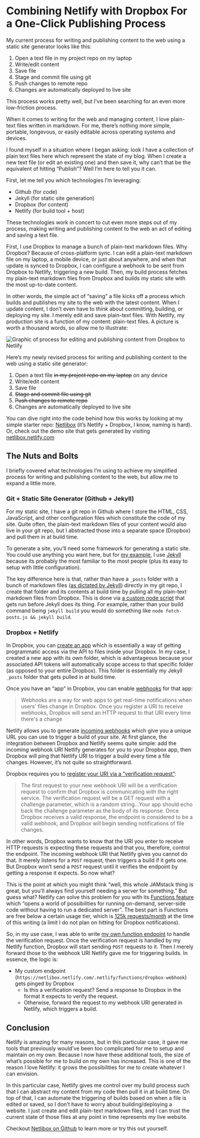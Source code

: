 # Combining Netlify with Dropbox For a One-Click Publishing Process

My current process for writing and publishing content to the web using a static site generator looks like this:

1. Open a text file in my project repo on my laptop
2. Write/edit content
3. Save file
4. Stage and commit file using git
5. Push changes to remote repo
6. Changes are automatically deployed to live site

This process works pretty well, but I’ve been searching for an even more low-friction process.

When it comes to writing for the web and managing content, I love plain-text files written in markdown. For me, there’s nothing more simple, portable, longevous, or easily editable across operating systems and devices.

I found myself in a situation where I began asking: look I have a collection of plain text files here which represent the state of my blog. When I create a new text file (or edit an existing one) and then save it, why can’t that be the equivalent of hitting “Publish”? Well I’m here to tell you it can.

First, let me tell you which technologies I’m leveraging:

- Github (for code)
- Jekyll (for static site generation)
- Dropbox (for content)
- Netlify (for build tool + host)

These technologies work in concert to cut even more steps out of my process, making writing and publishing content to the web an act of editing and saving a text file.

First, I use Dropbox to manage a bunch of plain-text markdown files. Why Dropbox? Because of cross-platform sync. I can edit a plain-text markdown file on my laptop, a mobile device, or just about anywhere, and when that update is synced to Dropbox, I can configure a webhook to be sent from Dropbox to Netlify, triggering a new build. Then, my build process fetches my plain-text markdown files from Dropbox and builds my static site with the most up-to-date content.

In other words, the simple act of “saving” a file kicks off a process which builds and publishes my site to the web with the latest content. When I update content, I don’t even have to _think_ about committing, building, or deploying my site. I merely edit and save plain-text files. With Netlify, my production site is a function of my content: plain-text files. A picture is worth a thousand words, so allow me to illustrate:

![Graphic of process for editing and publishing content from Dropbox to Netlify](https://i.imgur.com/SNXUKF5.png)

Here’s my newly revised process for writing and publishing content to the web using a static site generator:

1. Open a text file ~~in my project repo on my laptop~~ on any device
2. Write/edit content
3. Save file
4. ~~Stage and commit file using git~~
5. ~~Push changes to remote repo~~
6. Changes are automatically deployed to live site

You can dive right into the code behind how this works by looking at my simple starter repo: [Netlibox](https://github.com/jimniels/netlibox) (it’s Netlify + Dropbox, I know, naming is hard). Or, check out the demo site that gets generated by visiting [netlibox.netlify.com](https://netlibox.netlify.com)

## The Nuts and Bolts

I briefly covered what technologies I’m using to achieve my simplified process for writing and publishing content to the web, but allow me to expand a little more.

### Git + Static Site Generator (Github + Jekyll)

For my static site, I have a git repo in Github where I store the HTML, CSS, JavaScript, and other configuration files which constitute the code of my site. Quite often, the plain-text markdown files of your content would also live in your git repo, but I abstracted those into a separate space (Dropbox) and pull them in at build time.

To generate a site, you’ll need some framework for generating a static site. You could use anything you want here, but for [my example](https://github.com/jimniels/netlibox), I use [Jekyll](https://jekyllrb.com) because its probably the most familiar to the most people (plus its easy to setup with little configuration).

The key difference here is that, rather than have a `_posts` folder with a bunch of markdown files ([as dictated by Jekyll](<(https://jekyllrb.com/docs/posts/)>)) directly in my git repo, I create that folder and its contents at build time by pulling all my plain-text markdown files from Dropbox. This is done via [a custom node script](https://github.com/jimniels/netlibox/blob/master/scripts/get-posts-from-dropbox.js) that gets run before Jekyll does its thing. For example, rather than your build command being `jekyll build` you would do something like `node fetch-posts.js && jekyll build`.

### Dropbox + Netlify

In Dropbox, you can [create an app](https://www.dropbox.com/developers/apps/create) which is essentially a way of getting programmatic access via the API to files inside your Dropbox. In my case, I created a new app with its own folder, which is advantageous because your associated API tokens will automatically scope access to that specific folder (as opposed to your entire Dropbox). This folder is essentially my Jekyll `_posts` folder that gets pulled in at build time.

Once you have an “app” in Dropbox, you can enable [webhooks](https://www.dropbox.com/developers/reference/webhooks) for that app:

> Webhooks are a way for web apps to get real-time notifications when users' files change in Dropbox.
> Once you register a URI to receive webhooks, Dropbox will send an HTTP request to that URI every time there's a change

Netlify allows you to generate [incoming webhooks](https://www.netlify.com/docs/webhooks/#incoming-webhooks) which give you a unique URL you can use to trigger a build of your site. At first glance, the integration between Dropbox and Netlify seems quite simple: add the incoming webhook URI Netlify generates for you to your Dropbox app, then Dropbox will ping that Netlify URI to trigger a build every time a file changes. However, it’s not quite so straightforward.

Dropbox requires you to [register your URI via a “verification request”](https://www.dropbox.com/developers/reference/webhooks#documentation):

> The first request to your new webhook URI will be a verification request to confirm that Dropbox is communicating with the right service.
> The verification request will be a GET request with a challenge parameter, which is a random string...Your app should echo back the challenge parameter as the body of its response. Once Dropbox receives a valid response, the endpoint is considered to be a valid webhook, and Dropbox will begin sending notifications of file changes.

In other words, Dropbox wants to know that the URI you enter to receive HTTP requests is expecting these requests and that you, therefore, control the endpoint. The incoming webhook URI that Netlify gives you cannot do that. It merely listens for a `POST` request, then triggers a build if it gets one. But Dropbox won’t send a `POST` request until it verifies the endpoint by getting a response it expects. So now what?

This is the point at which you might think “well, this whole JAMstack thing is great, but you’ll always find yourself needing a server for something.” But guess what? Netlify can solve this problem for you with its [Functions feature](https://www.netlify.com/docs/functions/) which “opens a world of possibilities for running on-demand, server-side code without having to run a dedicated server”. The best part is Functions are free below a certain usage tier, which is [125k requests/month](https://www.netlify.com/pricing/) at the time of this writing (a limit I do not plan on hitting for Dropbox notifications).

So, in my use case, I was able to write [my own function endpoint](https://github.com/jimniels/netlibox/blob/master/src/_netlify-functions/dropbox-webhook.js) to handle the verification request. Once the verification request is handled by my Netlify function, Dropbox will start sending `POST` requests to it. Then I merely forward those to the webhook URI Netlify gave me for triggering builds. In essence, the logic is:

- My custom endpoint (`https://netlibox.netlify.com/.netlify/functions/dropbox-webhook`) gets pinged by Dropbox
  - Is this a verification request? Send a response to Dropbox in the format it expects to verify the request.
  - Otherwise, forward the request to my webhook URI generated in Netlify, which triggers a build.

## Conclusion

Netlify is amazing for many reasons, but in this particular case, it gave me tools that previously would’ve been too complicated for me to setup and maintain on my own. Because I now have these additional tools, the size of what’s possible for me to build on my own has increased. This is one of the reason I love Netlify: it grows the possibilities for me to create whatever I can envision.

In this particular case, Netlify gives me control over my build process such that I can abstract my content from my code then pull it in at build time. On top of that, I can automate the triggering of builds based on when a file is edited or saved, so I don’t have to worry about building/deploying a website. I just create and edit plain-text markdown files, and I can trust the current state of those files at any point in time represents my live website.

Checkout [Netlibox on Github](https://github.com/jimniels/netlibox) to learn more or try this out yourself.
